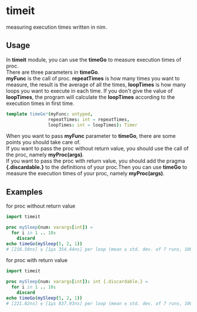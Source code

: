 # timeit
measuring execution times written in nim.
## Usage
In **timeit** module, you can use the **timeGo** to
measure execution times of proc. \
There are three parameters in **timeGo**.\
**myFunc** is the call of proc. **repeatTimes** is
how many times you want to measure, the result is the average of all the times, **loopTimes** is how many loops you want to execute in each time.
If you don't give the value of **loopTimes**, the program will calculate the **loopTimes** according to the execution times in first time.    
```nim
template timeGo*(myFunc: untyped, 
                repeatTimes: int = repeatTimes, 
                loopTimes: int = loopTimes): Timer
```
When you want to pass **myFunc** parameter to **timeGo**, there are some points you should take care of. \
If you want to pass the proc without return value, you should use the call of the proc, namely **myProc(args)**. \
If you want to pass the proc with return value,
you should add the pragma **{.discardable.}** to the
definitions of your proc.Then you can use **timeGo**
to measure the execution times of your proc, namely **myProc(args)**.


## Examples
for proc without return value
```nim
import timeit

proc mySleep(num: varargs[int]) = 
  for i in 1 .. 10:
    discard
echo timeGo(mySleep(5, 2, 1))
# [216.50ns] ± [1μs 354.44ns] per loop (mean ± std. dev. of 7 runs, 1000000 loops each)
```
for proc with return value
```nim
import timeit

proc mySleep(num: varargs[int]): int {.discardable.} = 
  for i in 1 .. 10:
    discard
echo timeGo(mySleep(5, 2, 1)) 
# [221.82ns] ± [1μs 837.93ns] per loop (mean ± std. dev. of 7 runs, 1000000 loops each) 
```